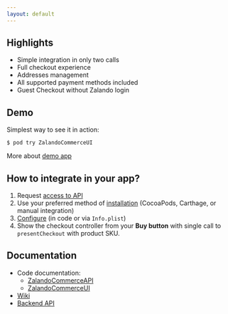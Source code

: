```yaml
---
layout: default
---
```



## Highlights

* Simple integration in only two calls
* Full checkout experience
* Addresses management
* All supported payment methods included
* Guest Checkout without Zalando login

## Demo

Simplest way to see it in action:

```
$ pod try ZalandoCommerceUI
```

More about [demo app](https://github.com/bonkey/zalando-commerce-ios/wiki/Demo-App)

## How to integrate in your app?

1. Request [access to API](https://zalando-incubator.github.io/checkoutapi-docs/#how-to-get-access-to-our-components)
1. Use your preferred method of [installation](https://github.com/bonkey/zalando-commerce-ios/wiki/Installation) (CocoaPods, Carthage, or manual integration)
1. [Configure](https://github.com/zalando-incubator/zalando-commerce-ios/wiki/Configuration) (in code or via `Info.plist`)
1. Show the checkout controller from your __Buy button__ with single call to `presentCheckout` with product SKU.

## Documentation

* Code documentation:
    * [ZalandoCommerceAPI](zalando-commerce-api)
    * [ZalandoCommerceUI](zalando-commerce-ui)
* [Wiki](https://github.com/zalando-incubator/zalando-commerce-ios/wiki)
* [Backend API](https://zalando-incubator.github.io/checkoutapi-docs/)

